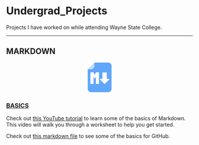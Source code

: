 # Undergrad_Projects
 Projects I have worked on while attending Wayne State College.

---

## MARKDOWN

<div align="center" name="markdown">
    <img alt="Markdown" width="80" src="./img/markdown.png" />
</div>

### <a name="markdown-basics"><ins>BASICS</ins></a>

Check out [this YouTube tutorial](https://youtu.be/pTCROLZLhDM) to learn some of the basics of Markdown. This video will walk you through a worksheet to help you get started.

Check out [this markdown file](Markdown-Worksheet.md) to see some of the basics for GitHub.
